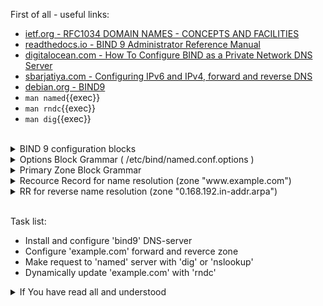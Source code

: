 First of all - useful links:

- [ietf.org - RFC1034 DOMAIN NAMES - CONCEPTS AND FACILITIES](https://datatracker.ietf.org/doc/html/rfc1034)
- [readthedocs.io - BIND 9 Administrator Reference Manual](https://bind9.readthedocs.io/en/stable/)
- [digitalocean.com - How To Configure BIND as a Private Network DNS Server](https://www.digitalocean.com/community/tutorials/how-to-configure-bind-as-a-private-network-dns-server-on-ubuntu-18-04)
- [sbarjatiya.com - Configuring IPv6 and IPv4, forward and reverse DNS](https://www.sbarjatiya.com/notes_wiki/index.php/Configuring_IPv6_and_IPv4,_forward_and_reverse_DNS)
- [debian.org - BIND9](https://wiki.debian.org/Bind9)
- `man named`{{exec}}
- `man rndc`{{exec}}
- `man dig`{{exec}}
<br>
<details><summary>BIND 9 configuration blocks</summary>
<pre>
  <strong>acl</strong>      - Defines a named IP address matching list, for access control and other uses.
  <strong>controls</strong> - Declares control channels to be used by the rndc utility.
  <strong>dnssec-policy</strong> - Describes a DNSSEC key and signing policy for zones. See dnssec-policy for details.
  <strong>key</strong>      - Specifies key information for use in authentication and authorization using TSIG.
  <strong>logging</strong>  - Specifies what information the server logs and where the log messages are sent.
  <strong>masters</strong>  - Synonym for primaries.
  <strong>options</strong>  - Controls global server configuration options and sets defaults for other statements.
  <strong>parental-agents</strong> - Defines a named list of servers for inclusion in primary and secondary zones’ parental-agents lists.
  <strong>primaries</strong>  - Defines a named list of servers for inclusion in stub and secondary zones’ primaries or also-notify lists.
  <strong>server</strong>     - Sets certain configuration options on a per-server basis.
  <strong>statistics-channels</strong> - Declares communication channels to get access to named statistics.
  <strong>tls</strong>      - Specifies configuration information for a TLS connection, including a key-file, cert-file, ca-file, dhparam-file, remote-hostname, ciphers, protocols, prefer-server-ciphers, and session-tickets.
  <strong>http</strong>     - Specifies configuration information for an HTTP connection, including endpoints, listener-clients, and streams-per-connection.
  <strong>trust-anchors</strong>  - Defines DNSSEC trust anchors: if used with the initial-key or initial-ds keyword, trust anchors are kept up-to-date using RFC 5011 trust anchor maintenance;
  <strong>view</strong>     - Defines a view.
  <strong>zone</strong>     - Defines a zone.
</pre>
</details>
<details><summary>Options Block Grammar ( /etc/bind/named.conf.options )</summary>
<pre>
options {
	allow-new-zones &lt;boolean&gt;;
	allow-notify { &lt;address_match_element&gt;; ... };
	allow-query { &lt;address_match_element&gt;; ... };
	allow-query-cache { &lt;address_match_element&gt;; ... };
	allow-query-cache-on { &lt;address_match_element&gt;; ... };
	allow-query-on { &lt;address_match_element&gt;; ... };
	allow-recursion { &lt;address_match_element&gt;; ... };
	allow-recursion-on { &lt;address_match_element&gt;; ... };
	allow-transfer [ port &lt;integer&gt; ] [ transport &lt;string&gt; ] { &lt;address_match_element&gt;; ... };
	allow-update { &lt;address_match_element&gt;; ... };
	allow-update-forwarding { &lt;address_match_element&gt;; ... };
	also-notify [ port &lt;integer&gt; ]  { ( &lt;remote-servers&gt; | &lt;ipv4_address&gt; [ port &lt;integer&gt; ] | &lt;ipv6_address&gt; [ port &lt;integer&gt; ] ) [ key &lt;string&gt; ] [ tls &lt;string&gt; ]; ... };
	alt-transfer-source ( &lt;ipv4_address&gt; | * ); // deprecated
	alt-transfer-source-v6 ( &lt;ipv6_address&gt; | * ); // deprecated
	answer-cookie &lt;boolean&gt;;
	attach-cache &lt;string&gt;;
	auth-nxdomain &lt;boolean&gt;;
	auto-dnssec ( allow | maintain | off ); // deprecated
	automatic-interface-scan &lt;boolean&gt;;
	avoid-v4-udp-ports { &lt;portrange&gt;; ... }; // deprecated
	avoid-v6-udp-ports { &lt;portrange&gt;; ... }; // deprecated
	bindkeys-file &lt;quoted_string&gt;;
	blackhole { &lt;address_match_element&gt;; ... };
	catalog-zones { zone &lt;string&gt; [ default-primaries [ port &lt;integer&gt; ]  { ( &lt;remote-servers&gt; | &lt;ipv4_address&gt; [ port &lt;integer&gt; ] | &lt;ipv6_address&gt; [ port &lt;integer&gt; ] ) [ key &lt;string&gt; ] [ tls &lt;string&gt; ]; ... } ] [ zone-directory &lt;quoted_string&gt; ] [ in-memory &lt;boolean&gt; ] [ min-update-interval &lt;duration&gt; ]; ... };
	check-dup-records ( fail | warn | ignore );
	check-integrity &lt;boolean&gt;;
	check-mx ( fail | warn | ignore );
	check-mx-cname ( fail | warn | ignore );
	check-names ( primary | master | secondary | slave | response ) ( fail | warn | ignore ); // may occur multiple times
	check-sibling &lt;boolean&gt;;
	check-spf ( warn | ignore );
	check-srv-cname ( fail | warn | ignore );
	check-wildcard &lt;boolean&gt;;
	clients-per-query &lt;integer&gt;;
	cookie-algorithm ( aes | siphash24 );
	cookie-secret &lt;string&gt;; // may occur multiple times
	coresize ( default | unlimited | &lt;sizeval&gt; ); // deprecated
	datasize ( default | unlimited | &lt;sizeval&gt; ); // deprecated
	deny-answer-addresses { &lt;address_match_element&gt;; ... } [ except-from { &lt;string&gt;; ... } ];
	deny-answer-aliases { &lt;string&gt;; ... } [ except-from { &lt;string&gt;; ... } ];
	dialup ( notify | notify-passive | passive | refresh | &lt;boolean&gt; );
	directory &lt;quoted_string&gt;;
	disable-algorithms &lt;string&gt; { &lt;string&gt;; ... }; // may occur multiple times
	disable-ds-digests &lt;string&gt; { &lt;string&gt;; ... }; // may occur multiple times
	disable-empty-zone &lt;string&gt;; // may occur multiple times
	dns64 &lt;netprefix&gt; {
		break-dnssec &lt;boolean&gt;;
		clients { &lt;address_match_element&gt;; ... };
		exclude { &lt;address_match_element&gt;; ... };
		mapped { &lt;address_match_element&gt;; ... };
		recursive-only &lt;boolean&gt;;
		suffix &lt;ipv6_address&gt;;
	}; // may occur multiple times
	dns64-contact &lt;string&gt;;
	dns64-server &lt;string&gt;;
	dnskey-sig-validity &lt;integer&gt;;
	dnsrps-enable &lt;boolean&gt;;
	dnsrps-options { &lt;unspecified-text&gt; };
	dnssec-accept-expired &lt;boolean&gt;;
	dnssec-dnskey-kskonly &lt;boolean&gt;;
	dnssec-loadkeys-interval &lt;integer&gt;;
	dnssec-must-be-secure &lt;string&gt; &lt;boolean&gt;; // may occur multiple times
	dnssec-policy &lt;string&gt;;
	dnssec-secure-to-insecure &lt;boolean&gt;;
	dnssec-update-mode ( maintain | no-resign );
	dnssec-validation ( yes | no | auto );
	dnstap { ( all | auth | client | forwarder | resolver | update ) [ ( query | response ) ]; ... };
	dnstap-identity ( &lt;quoted_string&gt; | none | hostname );
	dnstap-output ( file | unix ) &lt;quoted_string&gt; [ size ( unlimited | &lt;size&gt; ) ] [ versions ( unlimited | &lt;integer&gt; ) ] [ suffix ( increment | timestamp ) ];
	dnstap-version ( &lt;quoted_string&gt; | none );
	dscp &lt;integer&gt;; // obsolete
	dual-stack-servers [ port &lt;integer&gt; ] { ( &lt;quoted_string&gt; [ port &lt;integer&gt; ] | &lt;ipv4_address&gt; [ port &lt;integer&gt; ] | &lt;ipv6_address&gt; [ port &lt;integer&gt; ] ); ... };
	dump-file &lt;quoted_string&gt;;
	edns-udp-size &lt;integer&gt;;
	empty-contact &lt;string&gt;;
	empty-server &lt;string&gt;;
	empty-zones-enable &lt;boolean&gt;;
	fetch-quota-params &lt;integer&gt; &lt;fixedpoint&gt; &lt;fixedpoint&gt; &lt;fixedpoint&gt;;
	fetches-per-server &lt;integer&gt; [ ( drop | fail ) ];
	fetches-per-zone &lt;integer&gt; [ ( drop | fail ) ];
	files ( default | unlimited | &lt;sizeval&gt; ); // deprecated
	flush-zones-on-shutdown &lt;boolean&gt;;
	forward ( first | only );
	forwarders [ port &lt;integer&gt; ]  { ( &lt;ipv4_address&gt; | &lt;ipv6_address&gt; ) [ port &lt;integer&gt; ]; ... };
	fstrm-set-buffer-hint &lt;integer&gt;;
	fstrm-set-flush-timeout &lt;integer&gt;;
	fstrm-set-input-queue-size &lt;integer&gt;;
	fstrm-set-output-notify-threshold &lt;integer&gt;;
	fstrm-set-output-queue-model ( mpsc | spsc );
	fstrm-set-output-queue-size &lt;integer&gt;;
	fstrm-set-reopen-interval &lt;duration&gt;;
	geoip-directory ( &lt;quoted_string&gt; | none );
	glue-cache &lt;boolean&gt;; // deprecated
	heartbeat-interval &lt;integer&gt;;
	hostname ( &lt;quoted_string&gt; | none );
	http-listener-clients &lt;integer&gt;;
	http-port &lt;integer&gt;;
	http-streams-per-connection &lt;integer&gt;;
	https-port &lt;integer&gt;;
	interface-interval &lt;duration&gt;;
	ipv4only-contact &lt;string&gt;;
	ipv4only-enable &lt;boolean&gt;;
	ipv4only-server &lt;string&gt;;
	ixfr-from-differences ( primary | master | secondary | slave | &lt;boolean&gt; );
	keep-response-order { &lt;address_match_element&gt;; ... };
	key-directory &lt;quoted_string&gt;;
	lame-ttl &lt;duration&gt;;
	listen-on [ port &lt;integer&gt; ] [ tls &lt;string&gt; ] [ http &lt;string&gt; ] { &lt;address_match_element&gt;; ... }; // may occur multiple times
	listen-on-v6 [ port &lt;integer&gt; ] [ tls &lt;string&gt; ] [ http &lt;string&gt; ] { &lt;address_match_element&gt;; ... }; // may occur multiple times
	lmdb-mapsize &lt;sizeval&gt;;
	lock-file ( &lt;quoted_string&gt; | none );
	managed-keys-directory &lt;quoted_string&gt;;
	masterfile-format ( raw | text );
	masterfile-style ( full | relative );
	match-mapped-addresses &lt;boolean&gt;;
	max-cache-size ( default | unlimited | &lt;sizeval&gt; | &lt;percentage&gt; );
	max-cache-ttl &lt;duration&gt;;
	max-clients-per-query &lt;integer&gt;;
	max-ixfr-ratio ( unlimited | &lt;percentage&gt; );
	max-journal-size ( default | unlimited | &lt;sizeval&gt; );
	max-ncache-ttl &lt;duration&gt;;
	max-records &lt;integer&gt;;
	max-recursion-depth &lt;integer&gt;;
	max-recursion-queries &lt;integer&gt;;
	max-refresh-time &lt;integer&gt;;
	max-retry-time &lt;integer&gt;;
	max-rsa-exponent-size &lt;integer&gt;;
	max-stale-ttl &lt;duration&gt;;
	max-transfer-idle-in &lt;integer&gt;;
	max-transfer-idle-out &lt;integer&gt;;
	max-transfer-time-in &lt;integer&gt;;
	max-transfer-time-out &lt;integer&gt;;
	max-udp-size &lt;integer&gt;;
	max-zone-ttl ( unlimited | &lt;duration&gt; );
	memstatistics &lt;boolean&gt;;
	memstatistics-file &lt;quoted_string&gt;;
	message-compression &lt;boolean&gt;;
	min-cache-ttl &lt;duration&gt;;
	min-ncache-ttl &lt;duration&gt;;
	min-refresh-time &lt;integer&gt;;
	min-retry-time &lt;integer&gt;;
	minimal-any &lt;boolean&gt;;
	minimal-responses ( no-auth | no-auth-recursive | &lt;boolean&gt; );
	multi-master &lt;boolean&gt;;
	new-zones-directory &lt;quoted_string&gt;;
	no-case-compress { &lt;address_match_element&gt;; ... };
	nocookie-udp-size &lt;integer&gt;;
	notify ( explicit | master-only | primary-only | &lt;boolean&gt; );
	notify-delay &lt;integer&gt;;
	notify-rate &lt;integer&gt;;
	notify-source ( &lt;ipv4_address&gt; | * );
	notify-source-v6 ( &lt;ipv6_address&gt; | * );
	notify-to-soa &lt;boolean&gt;;
	nsec3-test-zone &lt;boolean&gt;; // test only
	nta-lifetime &lt;duration&gt;;
	nta-recheck &lt;duration&gt;;
	nxdomain-redirect &lt;string&gt;;
	parental-source ( &lt;ipv4_address&gt; | * );
	parental-source-v6 ( &lt;ipv6_address&gt; | * );
	pid-file ( &lt;quoted_string&gt; | none );
	port &lt;integer&gt;;
	preferred-glue &lt;string&gt;;
	prefetch &lt;integer&gt; [ &lt;integer&gt; ];
	provide-ixfr &lt;boolean&gt;;
	qname-minimization ( strict | relaxed | disabled | off );
	query-source [ address ] ( &lt;ipv4_address&gt; | * );
	query-source-v6 [ address ] ( &lt;ipv6_address&gt; | * );
	querylog &lt;boolean&gt;;
	random-device ( &lt;quoted_string&gt; | none ); // obsolete
	rate-limit {
		all-per-second &lt;integer&gt;;
		errors-per-second &lt;integer&gt;;
		exempt-clients { &lt;address_match_element&gt;; ... };
		ipv4-prefix-length &lt;integer&gt;;
		ipv6-prefix-length &lt;integer&gt;;
		log-only &lt;boolean&gt;;
		max-table-size &lt;integer&gt;;
		min-table-size &lt;integer&gt;;
		nodata-per-second &lt;integer&gt;;
		nxdomains-per-second &lt;integer&gt;;
		qps-scale &lt;integer&gt;;
		referrals-per-second &lt;integer&gt;;
		responses-per-second &lt;integer&gt;;
		slip &lt;integer&gt;;
		window &lt;integer&gt;;
	};
	recursing-file &lt;quoted_string&gt;;
	recursion &lt;boolean&gt;;
	recursive-clients &lt;integer&gt;;
	request-expire &lt;boolean&gt;;
	request-ixfr &lt;boolean&gt;;
	request-nsid &lt;boolean&gt;;
	require-server-cookie &lt;boolean&gt;;
	reserved-sockets &lt;integer&gt;; // deprecated
	resolver-nonbackoff-tries &lt;integer&gt;;
	resolver-query-timeout &lt;integer&gt;;
	resolver-retry-interval &lt;integer&gt;;
	response-padding { &lt;address_match_element&gt;; ... } block-size &lt;integer&gt;;
	response-policy { zone &lt;string&gt; [ add-soa &lt;boolean&gt; ] [ log &lt;boolean&gt; ] [ max-policy-ttl &lt;duration&gt; ] [ min-update-interval &lt;duration&gt; ] [ policy ( cname | disabled | drop | given | no-op | nodata | nxdomain | passthru | tcp-only &lt;quoted_string&gt; ) ] [ recursive-only &lt;boolean&gt; ] [ nsip-enable &lt;boolean&gt; ] [ nsdname-enable &lt;boolean&gt; ]; ... } [ add-soa &lt;boolean&gt; ] [ break-dnssec &lt;boolean&gt; ] [ max-policy-ttl &lt;duration&gt; ] [ min-update-interval &lt;duration&gt; ] [ min-ns-dots &lt;integer&gt; ] [ nsip-wait-recurse &lt;boolean&gt; ] [ nsdname-wait-recurse &lt;boolean&gt; ] [ qname-wait-recurse &lt;boolean&gt; ] [ recursive-only &lt;boolean&gt; ] [ nsip-enable &lt;boolean&gt; ] [ nsdname-enable &lt;boolean&gt; ] [ dnsrps-enable &lt;boolean&gt; ] [ dnsrps-options { &lt;unspecified-text&gt; } ];
	reuseport &lt;boolean&gt;;
	root-delegation-only [ exclude { &lt;string&gt;; ... } ]; // deprecated
	root-key-sentinel &lt;boolean&gt;;
	rrset-order { [ class &lt;string&gt; ] [ type &lt;string&gt; ] [ name &lt;quoted_string&gt; ] &lt;string&gt; &lt;string&gt;; ... };
	secroots-file &lt;quoted_string&gt;;
	send-cookie &lt;boolean&gt;;
	serial-query-rate &lt;integer&gt;;
	serial-update-method ( date | increment | unixtime );
	server-id ( &lt;quoted_string&gt; | none | hostname );
	servfail-ttl &lt;duration&gt;;
	session-keyalg &lt;string&gt;;
	session-keyfile ( &lt;quoted_string&gt; | none );
	session-keyname &lt;string&gt;;
	sig-signing-nodes &lt;integer&gt;;
	sig-signing-signatures &lt;integer&gt;;
	sig-signing-type &lt;integer&gt;;
	sig-validity-interval &lt;integer&gt; [ &lt;integer&gt; ];
	sortlist { &lt;address_match_element&gt;; ... };
	stacksize ( default | unlimited | &lt;sizeval&gt; ); // deprecated
	stale-answer-client-timeout ( disabled | off | &lt;integer&gt; );
	stale-answer-enable &lt;boolean&gt;;
	stale-answer-ttl &lt;duration&gt;;
	stale-cache-enable &lt;boolean&gt;;
	stale-refresh-time &lt;duration&gt;;
	startup-notify-rate &lt;integer&gt;;
	statistics-file &lt;quoted_string&gt;;
	suppress-initial-notify &lt;boolean&gt;; // obsolete
	synth-from-dnssec &lt;boolean&gt;;
	tcp-advertised-timeout &lt;integer&gt;;
	tcp-clients &lt;integer&gt;;
	tcp-idle-timeout &lt;integer&gt;;
	tcp-initial-timeout &lt;integer&gt;;
	tcp-keepalive-timeout &lt;integer&gt;;
	tcp-listen-queue &lt;integer&gt;;
	tcp-receive-buffer &lt;integer&gt;;
	tcp-send-buffer &lt;integer&gt;;
	tkey-dhkey &lt;quoted_string&gt; &lt;integer&gt;;
	tkey-domain &lt;quoted_string&gt;;
	tkey-gssapi-credential &lt;quoted_string&gt;;
	tkey-gssapi-keytab &lt;quoted_string&gt;;
	tls-port &lt;integer&gt;;
	transfer-format ( many-answers | one-answer );
	transfer-message-size &lt;integer&gt;;
	transfer-source ( &lt;ipv4_address&gt; | * );
	transfer-source-v6 ( &lt;ipv6_address&gt; | * );
	transfers-in &lt;integer&gt;;
	transfers-out &lt;integer&gt;;
	transfers-per-ns &lt;integer&gt;;
	trust-anchor-telemetry &lt;boolean&gt;; // experimental
	try-tcp-refresh &lt;boolean&gt;;
	udp-receive-buffer &lt;integer&gt;;
	udp-send-buffer &lt;integer&gt;;
	update-check-ksk &lt;boolean&gt;;
	update-quota &lt;integer&gt;;
	use-alt-transfer-source &lt;boolean&gt;; // deprecated
	use-v4-udp-ports { &lt;portrange&gt;; ... }; // deprecated
	use-v6-udp-ports { &lt;portrange&gt;; ... }; // deprecated
	v6-bias &lt;integer&gt;;
	validate-except { &lt;string&gt;; ... };
	version ( &lt;quoted_string&gt; | none );
	zero-no-soa-ttl &lt;boolean&gt;;
	zero-no-soa-ttl-cache &lt;boolean&gt;;
	zone-statistics ( full | terse | none | &lt;boolean&gt; );
};
</pre>
</details>
<details><summary>Primary Zone Block Grammar</summary>
<pre>
zone &lt;string&gt; [ &lt;class&gt; ] {
	type primary;
	allow-query { &lt;address_match_element&gt;; ... };
	allow-query-on { &lt;address_match_element&gt;; ... };
	allow-transfer [ port &lt;integer&gt; ] [ transport &lt;string&gt; ] { &lt;address_match_element&gt;; ... };
	allow-update { &lt;address_match_element&gt;; ... };
	also-notify [ port &lt;integer&gt; ]  { ( &lt;remote-servers&gt; | &lt;ipv4_address&gt; [ port &lt;integer&gt; ] | &lt;ipv6_address&gt; [ port &lt;integer&gt; ] ) [ key &lt;string&gt; ] [ tls &lt;string&gt; ]; ... };
	alt-transfer-source ( &lt;ipv4_address&gt; | * ); // deprecated
	alt-transfer-source-v6 ( &lt;ipv6_address&gt; | * ); // deprecated
	auto-dnssec ( allow | maintain | off ); // deprecated
	check-dup-records ( fail | warn | ignore );
	check-integrity &lt;boolean&gt;;
	check-mx ( fail | warn | ignore );
	check-mx-cname ( fail | warn | ignore );
	check-names ( fail | warn | ignore );
	check-sibling &lt;boolean&gt;;
	check-spf ( warn | ignore );
	check-srv-cname ( fail | warn | ignore );
	check-wildcard &lt;boolean&gt;;
	database &lt;string&gt;;
	dialup ( notify | notify-passive | passive | refresh | &lt;boolean&gt; );
	dlz &lt;string&gt;;
	dnskey-sig-validity &lt;integer&gt;;
	dnssec-dnskey-kskonly &lt;boolean&gt;;
	dnssec-loadkeys-interval &lt;integer&gt;;
	dnssec-policy &lt;string&gt;;
	dnssec-secure-to-insecure &lt;boolean&gt;;
	dnssec-update-mode ( maintain | no-resign );
	file &lt;quoted_string&gt;;
	forward ( first | only );
	forwarders [ port &lt;integer&gt; ]  { ( &lt;ipv4_address&gt; | &lt;ipv6_address&gt; ) [ port &lt;integer&gt; ]; ... };
	inline-signing &lt;boolean&gt;;
	ixfr-from-differences &lt;boolean&gt;;
	journal &lt;quoted_string&gt;;
	key-directory &lt;quoted_string&gt;;
	masterfile-format ( raw | text );
	masterfile-style ( full | relative );
	max-ixfr-ratio ( unlimited | &lt;percentage&gt; );
	max-journal-size ( default | unlimited | &lt;sizeval&gt; );
	max-records &lt;integer&gt;;
	max-transfer-idle-out &lt;integer&gt;;
	max-transfer-time-out &lt;integer&gt;;
	max-zone-ttl ( unlimited | &lt;duration&gt; );
	notify ( explicit | master-only | primary-only | &lt;boolean&gt; );
	notify-delay &lt;integer&gt;;
	notify-source ( &lt;ipv4_address&gt; | * );
	notify-source-v6 ( &lt;ipv6_address&gt; | * );
	notify-to-soa &lt;boolean&gt;;
	nsec3-test-zone &lt;boolean&gt;; // test only
	parental-agents [ port &lt;integer&gt; ]  { ( &lt;remote-servers&gt; | &lt;ipv4_address&gt; [ port &lt;integer&gt; ] | &lt;ipv6_address&gt; [ port &lt;integer&gt; ] ) [ key &lt;string&gt; ] [ tls &lt;string&gt; ]; ... };
	parental-source ( &lt;ipv4_address&gt; | * );
	parental-source-v6 ( &lt;ipv6_address&gt; | * );
	serial-update-method ( date | increment | unixtime );
	sig-signing-nodes &lt;integer&gt;;
	sig-signing-signatures &lt;integer&gt;;
	sig-signing-type &lt;integer&gt;;
	sig-validity-interval &lt;integer&gt; [ &lt;integer&gt; ];
	update-check-ksk &lt;boolean&gt;;
	update-policy ( local | { ( deny | grant ) &lt;string&gt; ( 6to4-self | external | krb5-self | krb5-selfsub | krb5-subdomain | krb5-subdomain-self-rhs | ms-self | ms-selfsub | ms-subdomain | ms-subdomain-self-rhs | name | self | selfsub | selfwild | subdomain | tcp-self | wildcard | zonesub ) [ &lt;string&gt; ] &lt;rrtypelist&gt;; ... } );
	zero-no-soa-ttl &lt;boolean&gt;;
	zone-statistics ( full | terse | none | &lt;boolean&gt; );
};
</pre>
</details>
<details><summary>Recource Record for name resolution (zone "www.example.com")</summary>
<pre>
$TTL    3600
@       IN      SOA     www.example.com. root.example.com. (
                   2007010401           ; Serial
                         3600           ; Refresh [1h]
                          600           ; Retry   [10m]
                        86400           ; Expire  [1d]
                          600 )         ; Negative Cache TTL [1h]<br>
@       IN      NS      ns1.example.com.
@       IN      NS      ns2.example.com.
@       IN      MX      10 www.example.com.<br>
@       IN      AAAA    ::1
www     IN      A       192.168.0.1
ns1    	IN      A       192.168.0.2
ns2    	IN      A       192.168.0.3<br>
pop     IN      CNAME   www
mail    IN      CNAME   www
</pre>
</details>
<details><summary>RR for reverse name resolution (zone "0.168.192.in-addr.arpa")</summary>
<pre>
@       IN      SOA     www.example.com. root.example.com. (
                   2007010401           ; Serial
                         3600           ; Refresh [1h]
                          600           ; Retry   [10m]
                        86400           ; Expire  [1d]
                          600 )         ; Negative Cache TTL [1h]<br>
@       IN      NS      www.example.com.<br>
1       IN      PTR     www.example.com.
2       IN      PTR     ns1.example.com.
3	IN	PTR	ns2.example.com.
</pre>
</details>
<br>

Task list:
- Install and configure 'bind9' DNS-server
- Configure 'example.com' forward and reverce zone
- Make request to 'named' server with 'dig' or 'nslookup'
- Dynamically update 'example.com' with 'rndc'

<details><summary>If You have read all and understood</summary>
<pre>
`touch IReadAllAndUndnderstood`{{exec}}
</pre>
